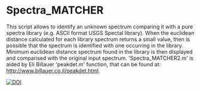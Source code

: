# Spectra_MATCHER
This script allows to identify an unknown spectrum comparing it with a pure spectra library (e.g. ASCII format USGS Spectal library). When the euclidean distance calculated for each library spectrum returns a small value, then is possible that the spectrum is identified with one occurring in the library. 
Minimum euclidean distance spectrum found in the library is then displayed and comparised with the original input spectrum.
'Spectra_MATCHER2.m' is aided by Eli Billauer 'peakdet.m' function, that can be found at: http://www.billauer.co.il/peakdet.html.

[![DOI](https://zenodo.org/badge/274649898.svg)](https://zenodo.org/badge/latestdoi/274649898)
